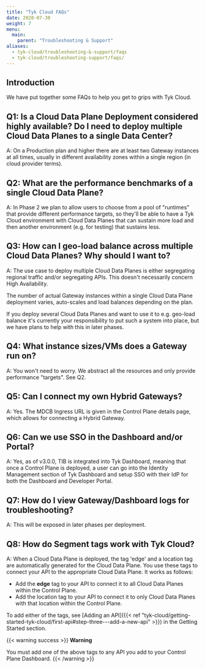 ```yaml
---
title: "Tyk Cloud FAQs"
date: 2020-07-30
weight: 7
menu:
  main:
    parent: "Troubleshooting & Support"
aliases:
  - tyk-cloud/troubleshooting-&-support/faqs
  - tyk-cloud/troubleshooting-support/faqs/
---
```


## Introduction

We have put together some FAQs to help you get to grips with Tyk Cloud.

## Q1: Is a Cloud Data Plane Deployment considered highly available? Do I need to deploy multiple Cloud Data Planes to a single Data Center?

A: On a Production plan and higher there are at least two Gateway instances at all times, usually in different
availability zones within a single region (in cloud provider terms).

## Q2: What are the performance benchmarks of a single Cloud Data Plane?

A: In Phase 2 we plan to allow users to choose from a pool of "runtimes" that provide different performance targets, so
they'll be able to have a Tyk Cloud environment with Cloud Data Planes that can sustain more load and then another environment
(e.g. for testing) that sustains less.

## Q3: How can I geo-load balance across multiple Cloud Data Planes? Why should I want to?

A: The use case to deploy multiple Cloud Data Planes is either segregating regional traffic and/or segregating APIs.
This doesn't necessarily concern High Availability.

The number of actual Gateway instances within a single Cloud Data Plane deployment varies, auto-scales and load balances depending
on the plan.

If you deploy several Cloud Data Planes and want to use it to e.g. geo-load balance it's currently your responsibility to put such
a system into place, but we have plans to help with this in later phases.

## Q4: What instance sizes/VMs does a Gateway run on?

A: You won't need to worry. We abstract all the resources and only provide performance "targets". See Q2.

## Q5: Can I connect my own Hybrid Gateways?

A: Yes. The MDCB Ingress URL is given in the Control Plane details page, which allows for connecting a Hybrid Gateway.

## Q6: Can we use SSO in the Dashboard and/or Portal?

A: Yes, as of v3.0.0, TIB is integrated into Tyk Dashboard, meaning that once a Control Plane is deployed, a user can
go into the Identity Management section of Tyk Dashboard and setup SSO with their IdP for both the Dashboard and
Developer Portal.

## Q7: How do I view Gateway/Dashboard logs for troubleshooting?

A: This will be exposed in later phases per deployment.

## Q8: How do Segment tags work with Tyk Cloud?

A: When a Cloud Data Plane is deployed, the tag 'edge' and a location tag are automatically generated for the Cloud Data Plane. You use these tags to connect your API to the appropriate Cloud Data Plane. It works as follows:

* Add the **edge** tag to your API to connect it to all Cloud Data Planes within the Control Plane.
* Add the location tag to your API to connect it to only Cloud Data Planes with that location within the Control Plane.

To add either of the tags, see [Adding an API]({{< ref "tyk-cloud/getting-started-tyk-cloud/first-api#step-three---add-a-new-api" >}}) in the Getting Started section.

{{< warning success >}}
**Warning**
  
You must add one of the above tags to any API you add to your Control Plane Dashboard.
{{< /warning >}}
